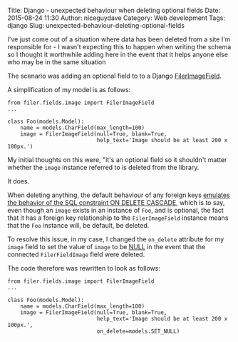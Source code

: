Title: Django - unexpected behaviour when deleting optional fields
Date: 2015-08-24 11:30
Author: niceguydave
Category: Web development
Tags: django
Slug: unexpected-behaviour-deleting-optional-fields

I've just come out of a situation where data has been deleted from a site
I'm responsible for - I wasn't expecting this to happen when writing the 
schema so I thought it worthwhile adding here in the event that it helps
anyone else who may be in the same situation

The scenario was adding an optional field to to a Django [FilerImageField](http://django-filer.readthedocs.org/en/latest/usage.html#filerfilefield-and-filerimagefield).

A simplification of my model is as follows:

```
from filer.fields.image import FilerImageField
...

class Foo(models.Model):  
    name = models.CharField(max_length=100)      
    image = FilerImageField(null=True, blank=True,
                            help_text='Image should be at least 200 x 100px.')

```

My initial thoughts on this were, "it's an optional field so it shouldn't 
matter whether the `image` instance referred to is deleted from the library.
 
It does.

When deleting anything, the default behaviour of any foreign keys 
[emulates the behavior of the SQL constraint ON DELETE 
CASCADE](https://docs.djangoproject.com/en/1.8/ref/models/fields/#django.db.models.ForeignKey.on_delete), 
which is to say, even though an `image` exists in an instance of `Foo`, 
and is optional, the fact that it has a foreign key relationship to the
`FilerImageField` instance means that the `Foo` instance will, be default,
 be deleted.

To resolve this issue, in my case, I changed the `on_delete` attribute for my
`image` field to set the value of `image` to be
[NULL](https://docs.djangoproject.com/en/1.8/ref/models/fields/#django.db.models.SET_NULL) in the event that the 
connected `FilerFieldImage` field were deleted.

The code therefore was rewritten to look as follows:

```
from filer.fields.image import FilerImageField
...

class Foo(models.Model):  
    name = models.CharField(max_length=100)      
    image = FilerImageField(null=True, blank=True,
                            help_text='Image should be at least 200 x 100px.',
                            on_delete=models.SET_NULL)

```